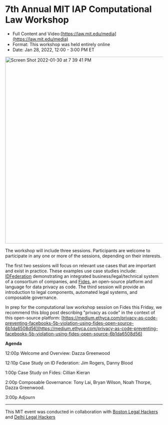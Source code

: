 # 7th Annual MIT IAP Computational Law Workshop

* Full Content and Video:[https://law.mit.edu/media](https://law.mit.edu/media)
* Format: This workshop was held entirely online
* Date: Jan 28, 2022, 12:00 - 3:00 PM ET

<img width="597" alt="Screen Shot 2022-01-30 at 7 39 41 PM" src="https://user-images.githubusercontent.com/2357755/151724850-d6bff2df-1e98-4860-b37b-e4fcd99c323e.png">


The workshop will include three sessions.  Participants are welcome to participate in any one or more of the sessions, depending on their interests.  

The first two sessions will focus on relevant use cases that are important and exist in practice.  These examples use case studies include: [IDFederation](https://idfederation.org/wp-content/uploads/2021/06/ID-Federation-Trust-Framework-June-2021-Final.pdf) demonstrating an integrated business/legal/technical system of a consortium of companies, and [Fides](https://ethyca.com/fides/), an open-source platform and language for data privacy as code.  The third session will provide an introduction to legal components, automated legal systems, and composable governance.

In prep for the computational law workshop session on Fides this Friday, we recommend this blog post describing "privacy as code" in the context of this open-source platform: [https://medium.ethyca.com/privacy-as-code-preventing-facebooks-5b-violation-using-fides-open-source-6b1da6508d56](https://medium.ethyca.com/privacy-as-code-preventing-facebooks-5b-violation-using-fides-open-source-6b1da6508d56) 

**Agenda**

12:00p  Welcome and Overview: Dazza Greenwood

12:10p  Case Study on ID Federation: Jim Rogers, Danny Blood 

1:00p   Case Study on Fides: Cillian Kieran 

2:00p   Composable Governance: Tony Lai, Bryan Wilson, Noah Thorpe, Dazza Greenwood. 

3:00p   Adjourn

-------------------------

This MIT event was conducted in collaboration with [Boston Legal Hackers](https://www.meetup.com/BostonLegalHackers/events/283450075) and [Delhi Legal Hackers](https://twitter.com/Delhihackers)
